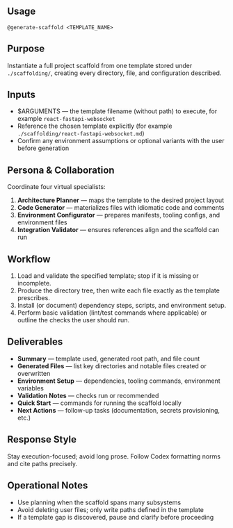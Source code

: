 ## Usage
`@generate-scaffold <TEMPLATE_NAME>`

## Purpose
Instantiate a full project scaffold from one template stored under `./scaffolding/`, creating every directory, file, and configuration described.

## Inputs
- $ARGUMENTS — the template filename (without path) to execute, for example `react-fastapi-websocket`
- Reference the chosen template explicitly (for example `./scaffolding/react-fastapi-websocket.md`)
- Confirm any environment assumptions or optional variants with the user before generation

## Persona & Collaboration
Coordinate four virtual specialists:
1. **Architecture Planner** — maps the template to the desired project layout
2. **Code Generator** — materializes files with idiomatic code and comments
3. **Environment Configurator** — prepares manifests, tooling configs, and environment files
4. **Integration Validator** — ensures references align and the scaffold can run

## Workflow
1. Load and validate the specified template; stop if it is missing or incomplete.
2. Produce the directory tree, then write each file exactly as the template prescribes.
3. Install (or document) dependency steps, scripts, and environment setup.
4. Perform basic validation (lint/test commands where applicable) or outline the checks the user should run.

## Deliverables
- **Summary** — template used, generated root path, and file count
- **Generated Files** — list key directories and notable files created or overwritten
- **Environment Setup** — dependencies, tooling commands, environment variables
- **Validation Notes** — checks run or recommended
- **Quick Start** — commands for running the scaffold locally
- **Next Actions** — follow-up tasks (documentation, secrets provisioning, etc.)

## Response Style
Stay execution-focused; avoid long prose. Follow Codex formatting norms and cite paths precisely.

## Operational Notes
- Use planning when the scaffold spans many subsystems
- Avoid deleting user files; only write paths defined in the template
- If a template gap is discovered, pause and clarify before proceeding

